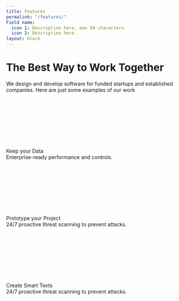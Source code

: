 ```yaml
---
title: Features
permalink: "/features/"
Field name:
  icon 1: Description here, max 50 characters
  icon 2: Description here.
layout: block
---
```


<div class="features-5">
  <div class="features-5__container container">
    <div class="features-5__content">
      <h1 class="features-5__content__title" data-aos="fade-up">The Best Way to Work Together</h1>
      <div class="features-5__content__subheading subheading" data-aos="fade-up">We design and develop software for funded startups and established companies. Here are just some examples of our work</div>
      <div class="features-5__content__image" data-aos="fade-up"><img class="features-5__content__image__img" src="blocks/features-5/images/together-image.png" alt=""/></div>
      <div class="features-5__content__block">
        <div class="features-5__content__block__item" data-aos="fade-up">
          <div class="features-5__content__block__item__left">
            <div class="features-5__content__block__item__left__icon">
              <svg class="icon features-5__content__block__item__left__icon__svg">
                <use xlink:href="#svg-icon-graph"></use>
              </svg>
            </div>
          </div>
          <div class="features-5__content__block__item__right">
            <div class="features-5__content__block__item__right__title">Keep your Data</div>
            <div class="features-5__content__block__item__right__description">Enterprise-ready performance and controls.</div>
          </div>
        </div>
        <div class="features-5__content__block__item" data-aos="fade-up">
          <div class="features-5__content__block__item__left">
            <div class="features-5__content__block__item__left__icon">
              <svg class="icon features-5__content__block__item__left__icon__svg">
                <use xlink:href="#svg-icon-pencil"></use>
              </svg>
            </div>
          </div>
          <div class="features-5__content__block__item__right">
            <div class="features-5__content__block__item__right__title">Prototype your Project</div>
            <div class="features-5__content__block__item__right__description">24/7 proactive threat scanning to prevent attacks.</div>
          </div>
        </div>
        <div class="features-5__content__block__item" data-aos="fade-up">
          <div class="features-5__content__block__item__left">
            <div class="features-5__content__block__item__left__icon">
              <svg class="icon features-5__content__block__item__left__icon__svg">
                <use xlink:href="#svg-icon-coding"></use>
              </svg>
            </div>
          </div>
          <div class="features-5__content__block__item__right">
            <div class="features-5__content__block__item__right__title">Create Smart Texts</div>
            <div class="features-5__content__block__item__right__description">24/7 proactive threat scanning to prevent attacks.</div>
          </div>
        </div>
      </div>
    </div>
  </div>
</div>

